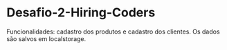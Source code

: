 # Desafio-2-Hiring-Coders

Funcionalidades: cadastro dos produtos e cadastro dos clientes.
Os dados são salvos em localstorage.

